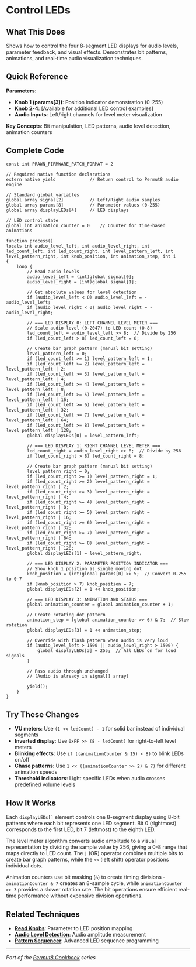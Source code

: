 # Control LEDs

## What This Does
Shows how to control the four 8-segment LED displays for audio levels, parameter feedback, and visual effects. Demonstrates bit patterns, animations, and real-time audio visualization techniques.

## Quick Reference
**Parameters**:
- **Knob 1 (params[3])**: Position indicator demonstration (0-255)
- **Knob 2-4**: [Available for additional LED control examples]
- **Audio Inputs**: Left/right channels for level meter visualization

**Key Concepts**: Bit manipulation, LED patterns, audio level detection, animation counters

## Complete Code
```impala
const int PRAWN_FIRMWARE_PATCH_FORMAT = 2

// Required native function declarations
extern native yield             // Return control to Permut8 audio engine

// Standard global variables
global array signal[2]          // Left/Right audio samples
global array params[8]          // Parameter values (0-255)
global array displayLEDs[4]     // LED displays

// LED control state
global int animation_counter = 0    // Counter for time-based animations

function process()
locals int audio_level_left, int audio_level_right, int led_count_left, int led_count_right, int level_pattern_left, int level_pattern_right, int knob_position, int animation_step, int i
{
    loop {
        // Read audio levels
        audio_level_left = (int)global signal[0];
        audio_level_right = (int)global signal[1];
        
        // Get absolute values for level detection
        if (audio_level_left < 0) audio_level_left = -audio_level_left;
        if (audio_level_right < 0) audio_level_right = -audio_level_right;
        
        // === LED DISPLAY 0: LEFT CHANNEL LEVEL METER ===
        // Scale audio level (0-2047) to LED count (0-8)
        led_count_left = audio_level_left >> 8;  // Divide by 256
        if (led_count_left > 8) led_count_left = 8;
        
        // Create bar graph pattern (manual bit setting)
        level_pattern_left = 0;
        if (led_count_left >= 1) level_pattern_left = 1;
        if (led_count_left >= 2) level_pattern_left = level_pattern_left | 2;
        if (led_count_left >= 3) level_pattern_left = level_pattern_left | 4;
        if (led_count_left >= 4) level_pattern_left = level_pattern_left | 8;
        if (led_count_left >= 5) level_pattern_left = level_pattern_left | 16;
        if (led_count_left >= 6) level_pattern_left = level_pattern_left | 32;
        if (led_count_left >= 7) level_pattern_left = level_pattern_left | 64;
        if (led_count_left >= 8) level_pattern_left = level_pattern_left | 128;
        global displayLEDs[0] = level_pattern_left;
        
        // === LED DISPLAY 1: RIGHT CHANNEL LEVEL METER ===
        led_count_right = audio_level_right >> 8;  // Divide by 256
        if (led_count_right > 8) led_count_right = 8;
        
        // Create bar graph pattern (manual bit setting)
        level_pattern_right = 0;
        if (led_count_right >= 1) level_pattern_right = 1;
        if (led_count_right >= 2) level_pattern_right = level_pattern_right | 2;
        if (led_count_right >= 3) level_pattern_right = level_pattern_right | 4;
        if (led_count_right >= 4) level_pattern_right = level_pattern_right | 8;
        if (led_count_right >= 5) level_pattern_right = level_pattern_right | 16;
        if (led_count_right >= 6) level_pattern_right = level_pattern_right | 32;
        if (led_count_right >= 7) level_pattern_right = level_pattern_right | 64;
        if (led_count_right >= 8) level_pattern_right = level_pattern_right | 128;
        global displayLEDs[1] = level_pattern_right;
        
        // === LED DISPLAY 2: PARAMETER POSITION INDICATOR ===
        // Show knob 1 position as single moving dot
        knob_position = (int)global params[0] >> 5;  // Convert 0-255 to 0-7
        if (knob_position > 7) knob_position = 7;
        global displayLEDs[2] = 1 << knob_position;
        
        // === LED DISPLAY 3: ANIMATION AND STATUS ===
        global animation_counter = global animation_counter + 1;
        
        // Create rotating dot pattern
        animation_step = (global animation_counter >> 6) & 7;  // Slow rotation
        global displayLEDs[3] = 1 << animation_step;
        
        // Override with flash pattern when audio is very loud
        if (audio_level_left > 1500 || audio_level_right > 1500) {
            global displayLEDs[3] = 255;  // All LEDs on for loud signals
        }
        
        // Pass audio through unchanged
        // (Audio is already in signal[] array)
        
        yield();
    }
}
```

## Try These Changes
- **VU meters**: Use `(1 << ledCount) - 1` for solid bar instead of individual segments
- **Inverted display**: Use `0xFF >> (8 - ledCount)` for right-to-left level meters
- **Blinking effects**: Use `if ((animationCounter & 15) < 8)` to blink LEDs on/off
- **Chase patterns**: Use `1 << ((animationCounter >> 2) & 7)` for different animation speeds
- **Threshold indicators**: Light specific LEDs when audio crosses predefined volume levels

## How It Works
Each `displayLEDs[]` element controls one 8-segment display using 8-bit patterns where each bit represents one LED segment. Bit 0 (rightmost) corresponds to the first LED, bit 7 (leftmost) to the eighth LED.

The level meter algorithm converts audio amplitude to a visual representation by dividing the sample value by 256, giving a 0-8 range that maps directly to LED count. The `|` (OR) operator combines multiple bits to create bar graph patterns, while the `<<` (left shift) operator positions individual dots.

Animation counters use bit masking (`&`) to create timing divisions - `animationCounter & 7` creates an 8-sample cycle, while `animationCounter >> 3` provides a slower rotation rate. The bit operations ensure efficient real-time performance without expensive division operations.

## Related Techniques
- **[Read Knobs](../parameters/read-knobs.md)**: Parameter to LED position mapping
- **[Audio Level Detection](../fundamentals/gain-and-volume.md)**: Audio amplitude measurement
- **[Pattern Sequencer](pattern-sequencer.md)**: Advanced LED sequence programming

---
*Part of the [Permut8 Cookbook](../index.md) series*